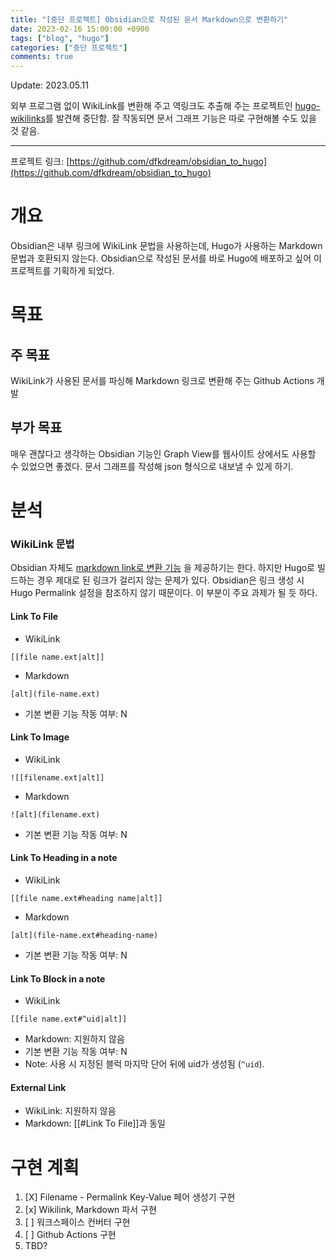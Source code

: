 ```yaml
---
title: "[중단 프로젝트] Obsidian으로 작성된 문서 Markdown으로 변환하기"
date: 2023-02-16 15:00:00 +0900
tags: ["blog", "hugo"]
categories: ["중단 프로젝트"]
comments: true
---
```


Update: 2023.05.11

외부 프로그램 없이 WikiLink를 변환해 주고 역링크도 추출해 주는 프로젝트인 [hugo-wikilinks](https://github.com/milafrerichs/hugo-wikilinks)를 발견해 중단함. 잘 작동되면 문서 그래프 기능은 따로 구현해볼 수도 있을 것 같음.

---

프로젝트 링크: [https://github.com/dfkdream/obsidian_to_hugo](https://github.com/dfkdream/obsidian_to_hugo)

# 개요
Obsidian은 내부 링크에 WikiLink 문법을 사용하는데, Hugo가 사용하는 Markdown 문법과 호환되지 않는다. Obsidian으로 작성된 문서를 바로 Hugo에 배포하고 싶어 이 프로젝트를 기획하게 되었다.

# 목표

## 주 목표
WikiLink가 사용된 문서를 파싱해 Markdown 링크로 변환해 주는 Github Actions 개발

## 부가 목표
매우 괜찮다고 생각하는 Obsidian 기능인 Graph View를 웹사이트 상에서도 사용할 수 있었으면 좋겠다. 문서 그래프를 작성해 json 형식으로 내보낼 수 있게 하기.

# 분석

### WikiLink 문법
Obsidian 자체도 [markdown link로 변환 기능](https://help.obsidian.md/Linking+notes+and+files/Internal+links) 을 제공하기는 한다. 하지만 Hugo로 빌드하는 경우 제대로 된 링크가 걸리지 않는 문제가 있다. Obsidian은 링크 생성 시 Hugo Permalink 설정을 참조하지 않기 때문이다. 이 부분이 주요 과제가 될 듯 하다.

#### Link To File
* WikiLink
```
[[file name.ext|alt]]
```
* Markdown
```
[alt](file-name.ext)
```
* 기본 변환 기능 작동 여부: N

#### Link To Image
* WikiLink
~~~
![[filename.ext|alt]]
~~~
* Markdown
~~~ 
![alt](filename.ext)
~~~
* 기본 변환 기능 작동 여부: N

#### Link To Heading in a note
* WikiLink
~~~
[[file name.ext#heading name|alt]]
~~~
* Markdown
~~~ 
[alt](file-name.ext#heading-name)
~~~
* 기본 변환 기능 작동 여부: N

#### Link To Block in a note
* WikiLink
~~~
[[file name.ext#^uid|alt]]
~~~
* Markdown: 지원하지 않음
* 기본 변환 기능 작동 여부: N
* Note: 사용 시 지정된 블럭 마지막 단어 뒤에 uid가 생성됨 (`^uid`). 

#### External Link
* WikiLink: 지원하지 않음
* Markdown: [[#Link To File]]과 동일

# 구현 계획
1. [X] Filename - Permalink Key-Value 페어 생성기 구현
2. [x] Wikilink, Markdown 파서 구현
3. [ ] 워크스페이스 컨버터 구현
4. [ ] Github Actions 구현
5. TBD?